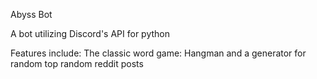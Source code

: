 Abyss Bot

A bot utilizing Discord's API for python

Features include: The classic word game: Hangman and a generator for random top random reddit posts
